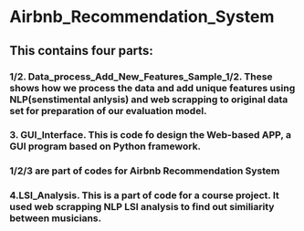# Airbnb_Recommendation_System
## This contains four parts:
### 1/2. Data_process_Add_New_Features_Sample_1/2. These shows how we process the data and add unique features using NLP(senstimental anlysis) and web scrapping to original data set for preparation of our evaluation model.
### 3. GUI_Interface. This is code fo design the Web-based APP, a GUI program based on Python framework.

### 1/2/3 are part of codes for Airbnb Recommendation System


### 4.LSI_Analysis. This is a part of code for a course project. It used web scrapping NLP LSI analysis to find out similiarity between musicians.
